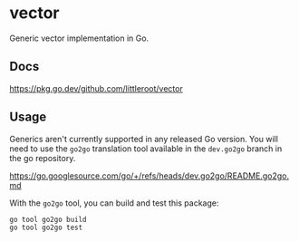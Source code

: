 # vector

Generic vector implementation in Go.

## Docs

https://pkg.go.dev/github.com/littleroot/vector

## Usage

Generics aren't currently supported in any released Go version. You will need
to use the `go2go` translation tool available in the `dev.go2go` branch in the
go repository.

https://go.googlesource.com/go/+/refs/heads/dev.go2go/README.go2go.md

With the `go2go` tool, you can build and test this package:

```
go tool go2go build
go tool go2go test
```
